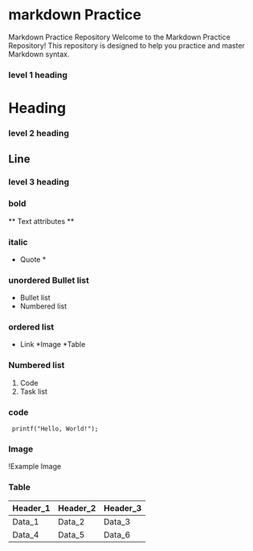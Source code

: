 # markdown Practice

Markdown Practice Repository
Welcome to the Markdown Practice Repository! This repository is designed to help you practice and master Markdown syntax.

### level 1 heading
# Heading 

### level 2 heading
## Line

### level 3 heading
### 
### bold
** Text attributes **

### italic
* Quote *

 ### unordered Bullet list 
- Bullet list 
- Numbered list

### ordered list 
* Link 
    *Image
      *Table

### Numbered list    
1. Code
2. Task list

### code
` printf("Hello, World!");`

### Image
!Example Image

### Table
| Header_1 | Header_2 | Header_3 |
|-------|-------|-------|
| Data_1 | Data_2 | Data_3 |
| Data_4 | Data_5 | Data_6 |



